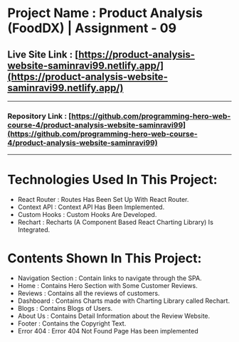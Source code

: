 # Project Name : Product Analysis (FoodDX) | Assignment - 09

## Live Site Link : [https://product-analysis-website-saminravi99.netlify.app/](https://product-analysis-website-saminravi99.netlify.app/)

---

### Repository Link : [https://github.com/programming-hero-web-course-4/product-analysis-website-saminravi99](https://github.com/programming-hero-web-course-4/product-analysis-website-saminravi99)

---

# Technologies Used In This Project:

- React Router : Routes Has Been Set Up With React Router.
- Context API : Context API Has Been Implemented.
- Custom Hooks : Custom Hooks Are Developed.
- Rechart : Recharts (A Component Based React Charting Library) Is Integrated.


# Contents Shown In This Project:

- Navigation Section : Contain links to navigate through the SPA.
- Home : Contains Hero Section with Some Customer Reviews.
- Reviews : Contains all the reviews of customers.
- Dashboard : Contains Charts made with Charting Library called Rechart.
- Blogs : Contains Blogs of Users.
- About Us : Contains Detail Information about the Review Website.
- Footer : Contains the Copyright Text.
- Error 404 : Error 404 Not Found Page Has been implemented
